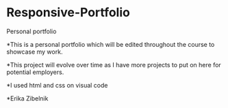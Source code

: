 # Responsive-Portfolio
<!-- Title -->
Personal portfolio 

<!-- Description -->
*This is a personal portfolio which will be edited throughout the course to showcase my work.

<!-- Point of the project -->
*This project will evolve over time as I have more projects to put on here for potential employers.

<!-- What was used -->
*I used html and css on visual code

*Erika Zibelnik

